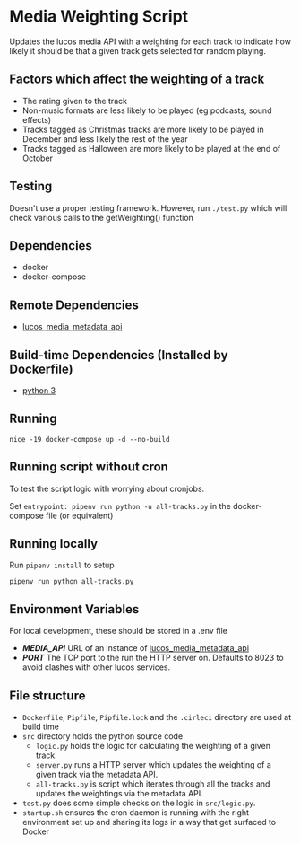 # Media Weighting Script

Updates the lucos media API with a weighting for each track to indicate how likely it should be that a given track gets selected for random playing.

## Factors which affect the weighting of a track

* The rating given to the track
* Non-music formats are less likely to be played (eg podcasts, sound effects)
* Tracks tagged as Christmas tracks are more likely to be played in December and less likely the rest of the year
* Tracks tagged as Halloween are more likely to be played at the end of October

## Testing

Doesn't use a proper testing framework.  However, run
`./test.py`
which will check various calls to the getWeighting() function

## Dependencies

* docker
* docker-compose

## Remote Dependencies

* [lucos_media_metadata_api](https://github.com/lucas42/lucos_media_metadata_api)

## Build-time Dependencies (Installed by Dockerfile)

* [python 3](https://www.python.org/download/releases/3.0/)

## Running
`nice -19 docker-compose up -d --no-build`

## Running script without cron

To test the script logic with worrying about cronjobs.

Set `entrypoint: pipenv run python -u all-tracks.py` in the docker-compose file (or equivalent)

## Running locally

Run `pipenv install` to setup

`pipenv run python all-tracks.py`


## Environment Variables
For local development, these should be stored in a .env file

* _**MEDIA_API**_ URL of an instance of [lucos_media_metadata_api](https://github.com/lucas42/lucos_media_metadata_api)
* _**PORT**_ The TCP port to the run the HTTP server on.  Defaults to 8023 to avoid clashes with other lucos services.

## File structure

* `Dockerfile`, `Pipfile`, `Pipfile.lock` and the `.cirleci` directory are used at build time
* `src` directory holds the python source code
  - `logic.py` holds the logic for calculating the weighting of a given track.
  - `server.py` runs a HTTP server which updates the weighting of a given track via the metadata API.
  - `all-tracks.py` is script which iterates through all the tracks and updates the weightings via the metadata API.
* `test.py` does some simple checks on the logic in `src/logic.py`.
* `startup.sh` ensures the cron daemon is running with the right environment set up and sharing its logs in a way that get surfaced to Docker